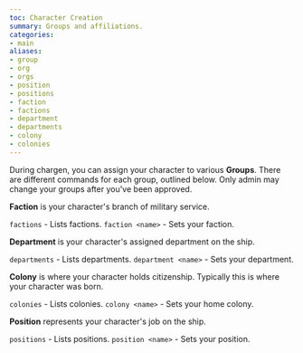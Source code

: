 ```yaml
---
toc: Character Creation
summary: Groups and affiliations.
categories:
- main
aliases:
- group
- org
- orgs
- position
- positions
- faction
- factions
- department
- departments
- colony
- colonies
---
```

During chargen, you can assign your character to various **Groups**.   There are different commands for each group, outlined below.  Only admin may change your groups after you've been approved.

**Faction** is your character's branch of military service.

`factions` - Lists factions.
`faction <name>` - Sets your faction.

**Department** is your character's assigned department on the ship.

`departments` - Lists departments.
`department <name>` - Sets your department.

**Colony** is where your character holds citizenship.  Typically this is where your character was born.

`colonies` - Lists colonies.
`colony <name>` - Sets your home colony.

**Position** represents your character's job on the ship.

`positions` - Lists positions.
`position <name>` - Sets your position.
